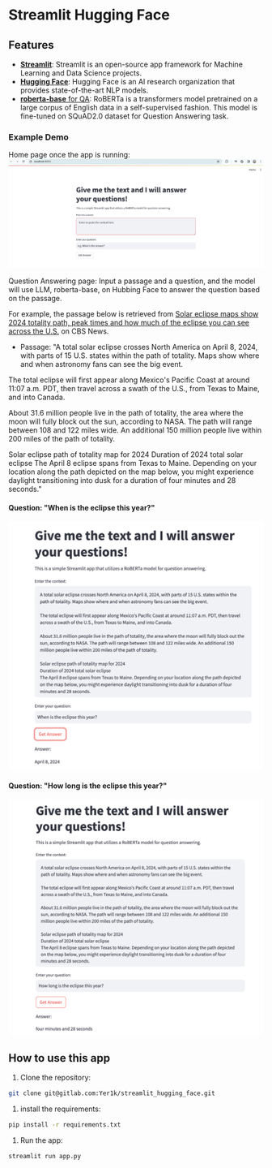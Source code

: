 # Streamlit Hugging Face

## Features

- [**Streamlit**](https://www.streamlit.io/): Streamlit is an open-source app framework for Machine Learning and Data Science projects.
- [**Hugging Face**](https://huggingface.co/): Hugging Face is an AI research organization that provides state-of-the-art NLP models.
- [**roberta-base** for QA](https://huggingface.co/deepset/roberta-base-squad2/): RoBERTa is a transformers model pretrained on a large corpus of English data in a self-supervised fashion. This model is fine-tuned on SQuAD2.0 dataset for Question Answering task.

### Example Demo
Home page once the app is running:
![Home Page](./screenshots/home_page.png)

Question Answering page:
Input a passage and a question, and the model will use LLM, roberta-base, on Hubbing Face to answer the question based on the passage.

For example, the passage below is retrieved from [Solar eclipse maps show 2024 totality path, peak times and how much of the eclipse you can see across the U.S.](https://www.cbsnews.com/news/solar-eclipse-path-map-2024/) on CBS News.

- Passage: "A total solar eclipse crosses North America on April 8, 2024, with parts of 15 U.S. states within the path of totality. Maps show where and when astronomy fans can see the big event. 

The total eclipse will first appear along Mexico's Pacific Coast at around 11:07 a.m. PDT, then travel across a swath of the U.S., from Texas to Maine, and into Canada.

About 31.6 million people live in the path of totality, the area where the moon will fully block out the sun, according to NASA. The path will range between 108 and 122 miles wide. An additional 150 million people live within 200 miles of the path of totality.

Solar eclipse path of totality map for 2024
Duration of 2024 total solar eclipse
The April 8 eclipse spans from Texas to Maine. Depending on your location along the path depicted on the map below, you might experience daylight transitioning into dusk for a duration of four minutes and 28 seconds."

#### Question: "When is the eclipse this year?"
![Demo_1](./screenshots/example_1.png)

#### Question: "How long is the eclipse this year?"
![Demo_2](./screenshots/example_2.png)

## How to use this app

1. Clone the repository:

```bash
git clone git@gitlab.com:Yer1k/streamlit_hugging_face.git
```

1. install the requirements:

```bash
pip install -r requirements.txt
```

1. Run the app:

```bash
streamlit run app.py
```


